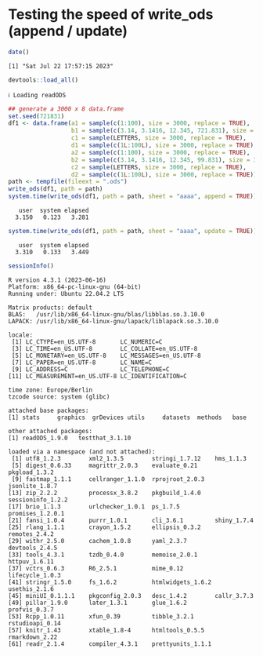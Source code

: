 # Testing the speed of write_ods (append / update)

``` r
date()
```

    [1] "Sat Jul 22 17:57:15 2023"

``` r
devtools::load_all()
```

    ℹ Loading readODS

``` r
## generate a 3000 x 8 data.frame
set.seed(721831)
df1 <- data.frame(a1 = sample(c(1:100), size = 3000, replace = TRUE),
                  b1 = sample(c(3.14, 3.1416, 12.345, 721.831), size = 3000, replace = TRUE),
                  c1 = sample(LETTERS, size = 3000, replace = TRUE),
                  d1 = sample(c(1L:100L), size = 3000, replace = TRUE),
                  a2 = sample(c(1:100), size = 3000, replace = TRUE),
                  b2 = sample(c(3.14, 3.1416, 12.345, 99.831), size = 3000, replace = TRUE),
                  c2 = sample(LETTERS, size = 3000, replace = TRUE),
                  d2 = sample(c(1L:100L), size = 3000, replace = TRUE))
path <- tempfile(fileext = ".ods")
write_ods(df1, path = path)
system.time(write_ods(df1, path = path, sheet = "aaaa", append = TRUE))
```

       user  system elapsed 
      3.150   0.123   3.281 

``` r
system.time(write_ods(df1, path = path, sheet = "aaaa", update = TRUE))
```

       user  system elapsed 
      3.310   0.133   3.449 

``` r
sessionInfo()
```

    R version 4.3.1 (2023-06-16)
    Platform: x86_64-pc-linux-gnu (64-bit)
    Running under: Ubuntu 22.04.2 LTS

    Matrix products: default
    BLAS:   /usr/lib/x86_64-linux-gnu/blas/libblas.so.3.10.0 
    LAPACK: /usr/lib/x86_64-linux-gnu/lapack/liblapack.so.3.10.0

    locale:
     [1] LC_CTYPE=en_US.UTF-8       LC_NUMERIC=C              
     [3] LC_TIME=en_US.UTF-8        LC_COLLATE=en_US.UTF-8    
     [5] LC_MONETARY=en_US.UTF-8    LC_MESSAGES=en_US.UTF-8   
     [7] LC_PAPER=en_US.UTF-8       LC_NAME=C                 
     [9] LC_ADDRESS=C               LC_TELEPHONE=C            
    [11] LC_MEASUREMENT=en_US.UTF-8 LC_IDENTIFICATION=C       

    time zone: Europe/Berlin
    tzcode source: system (glibc)

    attached base packages:
    [1] stats     graphics  grDevices utils     datasets  methods   base     

    other attached packages:
    [1] readODS_1.9.0   testthat_3.1.10

    loaded via a namespace (and not attached):
     [1] utf8_1.2.3        xml2_1.3.5        stringi_1.7.12    hms_1.1.3        
     [5] digest_0.6.33     magrittr_2.0.3    evaluate_0.21     pkgload_1.3.2    
     [9] fastmap_1.1.1     cellranger_1.1.0  rprojroot_2.0.3   jsonlite_1.8.7   
    [13] zip_2.2.2         processx_3.8.2    pkgbuild_1.4.0    sessioninfo_1.2.2
    [17] brio_1.1.3        urlchecker_1.0.1  ps_1.7.5          promises_1.2.0.1 
    [21] fansi_1.0.4       purrr_1.0.1       cli_3.6.1         shiny_1.7.4      
    [25] rlang_1.1.1       crayon_1.5.2      ellipsis_0.3.2    remotes_2.4.2    
    [29] withr_2.5.0       cachem_1.0.8      yaml_2.3.7        devtools_2.4.5   
    [33] tools_4.3.1       tzdb_0.4.0        memoise_2.0.1     httpuv_1.6.11    
    [37] vctrs_0.6.3       R6_2.5.1          mime_0.12         lifecycle_1.0.3  
    [41] stringr_1.5.0     fs_1.6.2          htmlwidgets_1.6.2 usethis_2.1.6    
    [45] miniUI_0.1.1.1    pkgconfig_2.0.3   desc_1.4.2        callr_3.7.3      
    [49] pillar_1.9.0      later_1.3.1       glue_1.6.2        profvis_0.3.7    
    [53] Rcpp_1.0.11       xfun_0.39         tibble_3.2.1      rstudioapi_0.14  
    [57] knitr_1.43        xtable_1.8-4      htmltools_0.5.5   rmarkdown_2.22   
    [61] readr_2.1.4       compiler_4.3.1    prettyunits_1.1.1
